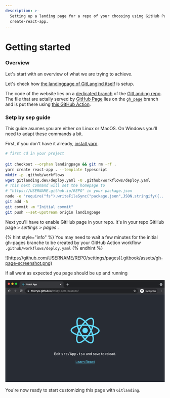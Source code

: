 ```yaml
---
description: >-
  Setting up a landing page for a repo of your choosing using GitHub Pages and
  create-react-app.
---
```


# Getting started

### Overview

Let's start with an overview of what we are trying to achieve.

Let's check how [the landingpage of GitLangind itself](https://www.gitlanding.dev) is setup.

The code of the website lies on a [dedicated branch](https://github.com/thieryw/gitlanding/tree/4e5a33ed312227efcf7d26332ea87c19331f1eed) of the [GitLanding repo](https://github.com/thieryw/gitlanding/tree/2105d99c84b76f6c6b0647484171c5e09a61dbf5). The file that are actally served by [GitHub Page](https://pages.github.com) lies on the [`gh_page`](https://github.com/thieryw/gitlanding/tree/b11d5dab0df08a84b7acc72a25d0c3fa7c78cc6b) branch and is put there using [this GitHub Action](https://github.com/thieryw/gitlanding/blob/eb85ca1fea7ce0ce21837d1e0ba7a6bb1a784b19/.github/workflows/deploy.yml#L21).

### Setp by sep guide

This guide asumes you are either on Linux or MacOS. On Windows you'll need to adapt these commands a bit.&#x20;

First, if you don't have it already, [install yarn](https://classic.yarnpkg.com/lang/en/docs/install/#mac-stable).

```bash
# first cd in your project

git checkout --orphan landingpage && git rm -rf .
yarn create react-app . --template typescript
mkdir -p .github/workflows
wget gitlanding.dev/deploy.yaml -O .github/workflows/deploy.yaml
# This next command will set the homepage to 
# "https://USERNAME.github.io/REPO" in your package.json
node -e 'require("fs").writeFileSync("package.json",JSON.stringify({...require("./package.json"), "homepage": (()=>{ const [r, u]= `${require("child_process").execSync("git remote get-url origin")}`.replace(/\r?\n$/, "").split("/").reverse(); return `https://${u}.github.io/${r}`; })()},null,2))'
git add -A
git commit -m "Initial commit"
git push --set-upstream origin landingpage
```

Next you'll have to enable GitHub page in your repo.  It's in your repo GitHub page > _settings > pages_ .

{% hint style="info" %}
You may need to wait a few minutes for the initial gh-pages branche to be created by your GitHub Action workflow `.github/workflows/deploy.yaml`
{% endhint %}

![https://github.com/USERNAME/REPO/settings/pages](.gitbook/assets/gh-page-screenshot.png)

If all went as expected you page should be up and running

![](.gitbook/assets/react-app-screen-shot.png)

You're now ready to start customizing this page with `Gitlanding`.
